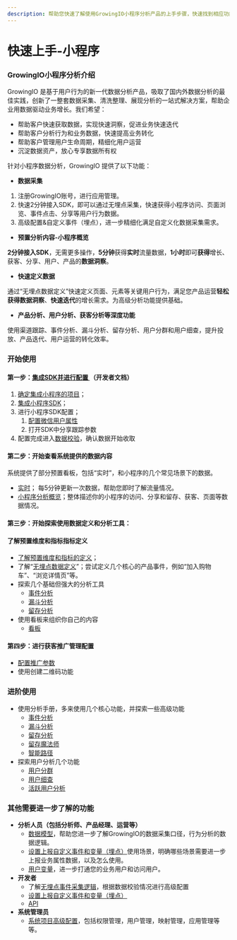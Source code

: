 ```yaml
---
description: 帮助您快速了解使用GrowingIO小程序分析产品的上手步骤，快速找到相应功能对应的内容。
---
```


# 快速上手-小程序

### GrowingIO小程序分析介绍

GrowingIO 是基于用户行为的新一代数据分析产品，吸取了国内外数据分析的最佳实践，创新了一整套数据采集、清洗整理、展现分析的一站式解决方案，帮助企业用数据驱动业务增长。我们希望：

* 帮助客户快速获取数据，实现快速洞察，促进业务快速迭代
* 帮助客户分析行为和业务数据，快速提高业务转化
* 帮助客户管理用户生命周期，精细化用户运营
* 沉淀数据资产，放心专享数据所有权

针对小程序数据分析，GrowingIO 提供了以下功能：

* **数据采集**

1. 注册GrowingIO账号，进行应用管理。
2. 快速2分钟接入SDK，即可以通过无埋点采集，快速获得小程序访问、页面浏览、事件点击、分享等用户行为数据。
3. 高级配置&自定义事件（埋点），进一步精细化满足自定义化数据采集需求。

* **预置分析内容-小程序概览**

**2分钟接入SDK**，无需更多操作，**5分钟**获得**实时**流量数据，**1小时**即可**获得**增长、获客、分享、用户、产品的**数据洞察**。

* **快速定义数据**

通过“无埋点数据定义”快速定义页面、元素等关键用户行为，满足您产品运营**轻松获得数据洞察**、**快速迭代**的增长需求。为高级分析功能提供基础。

* **产品分析、用户分析、获客分析等深度功能**

使用渠道跟踪、事件分析、漏斗分析、留存分析、用户分群和用户细查，提升投放、产品迭代、用户运营的转化效率。

### 开始使用

#### 第一步：[集成SDK并进行配置 ](sdk-integration/mina-sdk.md) （开发者文档）

1. [确定集成小程序的项目](sdk-integration/mina-sdk.md#xiao-cheng-xu-sdk-ji-cheng-qian-gong-zuo)；
2. [集成小程序SDK](sdk-integration/mina-sdk.md#xiao-cheng-xu-sdk-biao-zhun-jie-ru-zhi-nan)； 
3. 进行小程序SDK配置；  
   1. [配置微信用户属性](sdk-integration/mina-sdk.md#sdk-wei-xin-yong-hu-shu-xing-she-zhi)
   2. 打开SDK中分享跟踪参数
4. 配置完成进入[数据校验](sdk-integration/growingio-debugger/#growingio-minidebugger)，确认数据开始收取

#### 第二步：开始查看系统提供的数据内容

系统提供了部分预置看板，包括“实时”，和小程序的几个常见场景下的数据。

* [实时](dashboard/realtime.md)； 每5分钟更新一次数据，帮助您即时了解流量情况。
* [小程序分析概览](dashboard/mina-overview.md)；整体描述你的小程序的访问、分享和留存、获客、页面等数据情况。

#### 第三步：开始探索使用数据定义和分析工具：   

####  了解预置维度和指标指标定义

* [了解预置维度和指标的定义](data-model/olap-model/predifined-metrics-dimensions.md)；
* 了解“[无埋点数据定义](data-definition/circle/minp.md)”；尝试定义几个核心的产品事件，例如“加入购物车”、“浏览详情页”等。
* 探索几个基础但强大的分析工具
  * [事件分析](data-analytics/event-analysis.md)
  * [漏斗分析](data-analytics/funnel-analysis.md)
  * [留存分析](data-analytics/retention-analysis.md)
* 使用看板来组织你自己的内容
  * [看板](dashboard/)

#### 第四步：进行获客推广管理配置

* [配置推广参数](ads-tracking/utm-parameters.md#set-utm-parameters)
* 使用创建二维码功能

### 进阶使用

* 使用分析手册，多来使用几个核心功能，并探索一些高级功能
  * [事件分析](data-analytics/event-analysis.md)
  * [漏斗分析](data-analytics/funnel-analysis.md)
  * [留存分析](data-analytics/retention-analysis.md)
  * [留存魔法师](data-analytics/magic-number.md)
  * [智能路径](data-analytics/pathfinder.md)
* 探索用户分析几个功能
  * [用户分群](data-analytics/user-segmentation.md)
  * [用户细查](data-analytics/individual-user-report.md)
  * [活跃用户分析](data-analytics/user-engagement-analysis.md)

### 其他需要进一步了解的功能    

* **分析人员（包括分析师、产品经理、运营等）**
  * [数据模型](data-model/)，帮助您进一步了解GrowingIO的数据采集口径，行为分析的数据逻辑。
  * [设置上报自定义事件和变量（埋点）](data-definition/custom-event/)使用场景，明确哪些场景需要进一步上报业务属性数据，以及怎么使用。
  * [用户变量](data-definition/user-variable/loginuserid.md)，进一步打通您的业务用户和访问用户。
* **开发者**
  * 了解[无埋点事件采集逻辑](sdk-integration/mina-sdk.md#wu-mai-dian-cai-ji-shi-jian-luo-ji-he-gao-ji-pei-zhi)，根据数据校验情况进行高级配置
  * [设置上报自定义事件和变量（埋点）](data-definition/mina.md)
  * [API](api/)
* **系统管理员**
  * [系统项目高级配置](configuration/)，包括权限管理，用户管理，映射管理，应用管理等等。    



